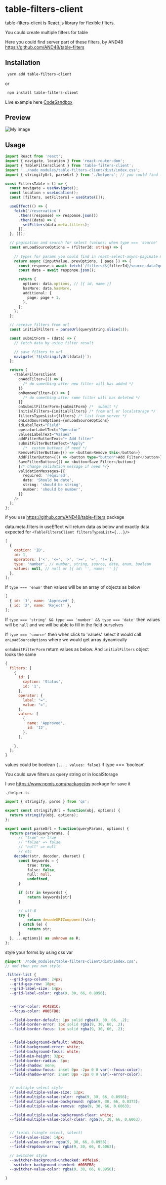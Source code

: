 # table-filters-client

table-filters-client is React.js library for flexible filters.

You could create multiple filters for table

Here you could find server part of these filters, by AND48
https://github.com/AND48/table-filters

## Installation

```bash
 yarn add table-filters-client
```

or

```bash
 npm install table-filters-client
```

Live example here [CodeSandbox](https://codesandbox.io/s/thirsty-smoke-bjc84n?file=/src/App.js)


## Preview

![My image](src/assets/images/img.png)


## Usage

```typescript jsx
import React from 'react';
import { navigate, location } from 'react-router-dom';
import { TableFiltersClient } from 'table-filters-client';
import '../node_modules/table-filters-client/dist/index.css';
import { stringifyUrl, parseUrl } from './helpers'; // you could find functions below

const FiltersTable = () => {
  const navigate = useNavigate();
  const location = useLocation();
  const [filters, setFilters] = useState([]);

  useEffect(() => {
    fetch('/reservation')
      .then((response) => response.json())
      .then((data) => {
        setFilters(data.meta.filters);
      });
  }, []);

  // pagination and search for select (values) when type === 'source'
  const onLoadSourceOptions = (filterId: string) => {
    
    // types for params you could find in react-select-async-paginate module
    return async (inputValue, prevOptions, { page }) => {
      const response = await fetch(`/filters/${filterId}/source-data?query=${inputValue}&page=${page}`);
      const data = await response.json();

      return {
        options: data.options, // [{ id, name }]
        hasMore: data.hasMore,
        additional: {
          page: page + 1,
        },
      };
    };
  };

  // receive filters from url
  const initialFilters = parseUrl(queryString.slice(1));

  const submitForm = (data) => {
    // fetch data by using filter result

    // save filters to url
    navigate(`?${stringifyUrl(data)}`);
  };

  return (
    <TableFiltersClient
      onAddFilter={() => {
        /* do something after new filter will has added */
      }}
      onRemoveFilter={() => {
        /* do something after some filter will has deleted */
      }}
      onSubmitFilterForm={submitForm} /*  submit */
      initialFilters={initialFilters} /* from url or localstorage */
      filtersTypesList={filters} /* list from server */
      onLoadSourceOptions={onLoadSourceOptions}
      idLabelText="Field"
      operatorLabelText="Operator"
      valuesLabelText="Values"
      addFilterButtonText="+ Add filter"
      submitFilterButtonText="Apply"
        /*  custom buttons if need */
      RemoveFilterButton={() => <button>Remove this</button>}
      AddFilterButton={() => <button type="button">Add Filter</button>}
      SaveFilterButton={() => <button>Save Filter</button>}
      {/* change validation message if need */}
      validationMessages={{
        required: 'required',
        date: 'Should be date',
        string: 'should be string',
        number: 'should be number',
      }}
    />
  );
};
```

if you use https://github.com/AND48/table-filters package

data.meta.filters in useEffect will return data as below and exactly data expected for `<TableFiltersClient filtersTypesList={...}/>`

```javascript
[
  {
    caption: 'ID',
    id: 1,
    operators: ['<', '<=', '>', '>=', '=', '!='],
    type: 'number', // number, string, source, date, enum, boolean
    values: null, // null or [{ id: '', name: '' }]
  },
];
```

If `type === 'enum'` then values will be an array of objects as below

```javascript
[
  { id: '1', name: 'Approved' },
  { id: '2', name: 'Reject' },
];
```

If `type === 'string' && type === 'number' && type === 'date'` then values will be `null` and we will be able to fill in the field ourselves

If `type === 'source'` then when click to 'values' select it would call `onLoadSourceOptions` where we would get array dynamically

`onSubmitFilterForm` return values as below. And `initialFilters` object looks the same

```javascript
{
  filters: [
    {
      id: {
        caption: 'Status',
        id: '1',
      },
      operator: {
        label: "=",
        value: "=",
      },
      values: [
        {
          name: 'Approved',
          id: '12',
        },
      ],
      
    },
  ];
}
```
values could be boolean ``{..., values: false}`` if type === 'boolean'

You could save filters as query string or in localStorage

I use https://www.npmjs.com/package/qs package for save it

`./helper.ts`

```typescript
import { stringify, parse } from 'qs';

export const stringifyUrl = function(obj, options) {
  return stringify(obj, options);
};

export const parseUrl = function(queryParams, options) {
  return parse(queryParams, {
      // "true" => true
      // "false" => false
      // "null" => null
      // etc
    decoder(str, decoder, charset) {
      const keywords = {
          true: true,
          false: false,
          null: null,
          undefined,
      }

      if (str in keywords) {
          return keywords[str]
      }

      // utf-8
      try {
          return decodeURIComponent(str);
      } catch (e) {
          return str;
      }
  }, ...options}) as unknown as R;
};
```


style your forms by using css var

```scss
@import '/node_modules/table-filters-client/dist/index.css';
// and then you own style 

.filter-list {
  --grid-gap-column: 24px;
  --grid-gap-row: 18px;
  --grid-label-size: 14px;
  --grid-label-color: rgba(9, 30, 66, 0.8956);


  --error-color: #C42B1C;
  --focus-color: #005FB8;

  --field-border-default: 1px solid rgba(9, 30, 66, .2);
  --field-border-error: 1px solid rgba(9, 30, 66, .2);
  --field-border-focus: 1px solid rgba(9, 30, 66, .2);


  --field-background-default: white;
  --field-background-error: white;
  --field-background-focus: white;
  --field-min-height: 32px;
  --field-border-radius: 3px;
  --field-shadow: none;
  --field-shadow-focus: inset 0px -2px 0 0 var(--focus-color);
  --field-shadow-error: inset 0px -2px 0 0 var(--error-color);


  // multiple select style
  --field-multiple-value-size: 12px;
  --field-multiple-value-color: rgba(9, 30, 66, 0.8956);
  --field-multiple-value-background: rgba(9, 30, 66, 0.0373);
  --field-multiple-value-remove: rgba(9, 30, 66, 0.6063);

  --field-multiple-value-background-clear: white;
  --field-multiple-value-color-clear: rgba(9, 30, 66, 0.6063);


  // fields (single select, select)
  --field-value-size: 14px;
  --field-value-color: rgba(9, 30, 66, 0.8956);
  --field-dropdown-arrow: rgba(9, 30, 66, 0.6063);

  // switcher style
  --switcher-background-unchecked: #dfe1e6;
  --switcher-background-checked: #005FB8;
  --switcher-value-color: rgba(9, 30, 66, 0.8956);

}
```